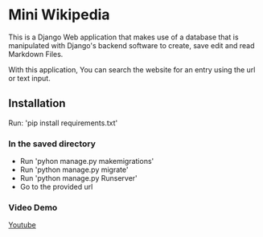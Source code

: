 # Mini Wikipedia
This is a Django Web application that makes use of a database that is manipulated with Django's 
backend software to create, save edit and read Markdown Files.<br>

With this application, You can search the website for an entry using the url or text input.

## Installation
Run: 'pip install requirements.txt'

### In the saved directory
* Run 'pyhon manage.py makemigrations'
* Run 'python manage.py migrate'
* Run 'python manage.py Runserver'
* Go to the provided url

### Video Demo
[Youtube](https://www.youtube.com/watch?v=RvB63wlE5GY)
